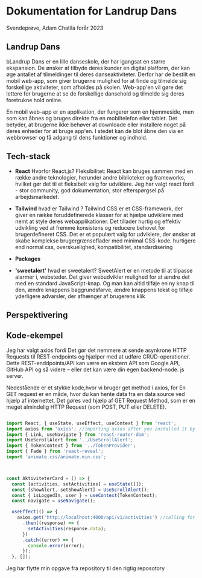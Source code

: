 # Dokumentation for Landrup Dans
Svendeprøve, Adam Chatila
forår 2023

## Landrup Dans
bLandrup Dans er en lille danseskole, der har igangsat en større ekspansion. De ønsker at tilbyde deres kunder en digital platform, der kan øge antallet af tilmeldinger til deres danseaktiviteter. Derfor har de bestilt en mobil web-app, som giver brugerne mulighed for at finde og tilmelde sig forskellige aktiviteter, som afholdes på skolen. Web-app'en vil gøre det lettere for brugerne at se de forskellige dansehold og tilmelde sig deres foretrukne hold online.

En mobil web-app er en applikation, der fungerer som en hjemmeside, men som kan åbnes og bruges direkte fra en mobiltelefon eller tablet. Det betyder, at brugerne ikke behøver at downloade eller installere noget på deres enheder for at bruge app'en. I stedet kan de blot åbne den via en webbrowser og få adgang til dens funktioner og indhold.

## Tech-stack
- **React** Hvorfor React.js?
Fleksibilitet: React kan bruges sammen med en række andre teknologier, herunder andre biblioteker og frameworks, hvilket gør det til et fleksibelt valg for udviklere.
Jeg har valgt react fordi - stor community, god dokumentation, stor efterspørgsel på arbejdsmarkedet.


- **Tailwind** hvad er Tailwind ?
Tailwind CSS er et CSS-framework, der giver en række foruddefinerede klasser for at hjælpe udviklere med nemt at style deres webapplikationer. Det tillader hurtig og effektiv udvikling ved at fremme konsistens og reducere behovet for brugerdefineret CSS. Det er et populært valg for udviklere, der ønsker at skabe komplekse brugergrænseflader med minimal CSS-kode.
hurtigere end normal css, overskuelighed, kompatibilitet, standardisering
- **Packages**
- **'sweetalert'** hvad er sweetalert?
SweetAlert er en metode til at tilpasse alarmer i, websteder. Det giver webudvikler mulighed for at ændre det med en standard JavaScript-knap. Og man kan altid tilføje en ny knap til den, ændre knappens baggrundsfarve, ændre knappens tekst og tilføje yderligere advarsler, der afhænger af brugerens klik
## Perspektivering

## Kode-ekempel
Jeg har valgt axios fordi Det gør det nemmere at sende asynkrone HTTP Requests til REST-endpoints og hjælper  med at udføre CRUD-operationer. Dette REST-enddpoints/API kan være en ekstern API som Google API, GitHub API og så videre – eller det kan være din egen backend-node. js server.


 Nedestående er et stykke kode,hvor vi bruger get method i axios, for  En GET request er en måde, hvor du kan hente data fra en data source  ved hjælp af internettet. Det gøres ved hjælp af GET Request Method, som er en meget almindelig HTTP Request (som POST, PUT eller DELETE).

```javascript

import React, { useState, useEffect, useContext } from 'react';
import axios from 'axios'; //importing axios after you installed it by running npm i axios in your terminal
import { Link, useNavigate } from 'react-router-dom';
import UseScrollAlert from '../UseScrollAlert';
import { TokenContext } from '../TokenProvider';
import { Fade } from 'react-reveal';
import 'animate.css/animate.min.css';



const AktiviteterCard = () => {
  const [activities, setActivities] = useState([]);
  const [showAlert, setShowAlert] = UseScrollAlert();
  const { isLoggedIn, user } = useContext(TokenContext);
  const navigate = useNavigate();

  useEffect(() => {
    axios.get('http://localhost:4000/api/v1/activities') //calling for the  data
      .then((response) => {
        setActivities(response.data);
      })
      .catch((error) => {
        console.error(error);
      });
  }, []);

```

Jeg har flytte min opgave fra repository til den rigtig reposotory 